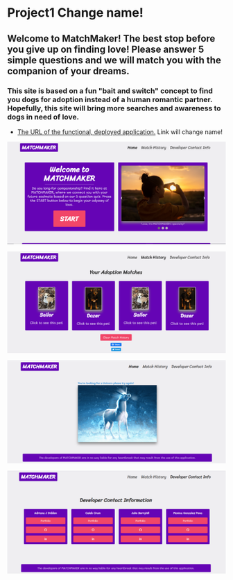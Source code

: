 # Project1 Change name!

## Welcome to MatchMaker! The best stop before you give up on finding love! Please answer 5 simple questions and we will match you with the companion of your dreams.

### This site is based on a fun "bait and switch" concept to find you dogs for adoption instead of a human romantic partner. Hopefully, this site will bring more searches and awareness to dogs in need of love.


* [The URL of the functional, deployed application.](https://adriana-didden.github.io/Project1/) Link will change name!

![Screenshot of Home Screen](./assets/img/matchMaker.png)

![Screenshot of Match History](./assets/img/matchHistory.png)

![Screenshot of Unicorn](./assets/img/unicorn.png)

![Screenshot of Deveolper Contact Info](./assets/img/developerContactInfo.png)